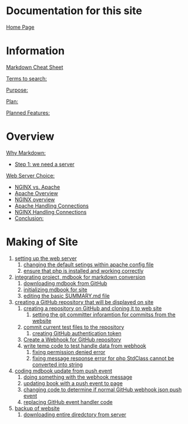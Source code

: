 # Documentation for this site

[Home Page](HomePage.md)

# Information

[Markdown Cheat Sheet](information/markdown-cheat-sheet.md)

[Terms to search:](./information/terms_to_search.md)

[Purpose:](./information/purpose.md)

[Plan:](./information/plan.md)

[Planned Features:](information/planned_features.md)

# Overview

[Why Markdown:](Overview/why_markdown.md)

- [Step 1: we need a server](Overview/step1_we_need_a_server.md)

[Web Server Choice:]()

- [NGINX vs. Apache]()
- [Apache Overview]()
- [NGINX overview]()
- [Apache Handling Connections]()
- [NGINX Handling Connections]()
- [Conclusion:]()

# Making of Site

1. [setting up the web server]()
   1. [changing the default setings within apache config file]()
   2. [ensure that php is installed and working correctly]()
2. [integrating project, mdbook for markdown conversion]()
   1. [downloading mdbook from GitHub]()
   2. [initializing mdbook for site]()
   3. [editing the basic SUMMARY.md file]()
3. [creating a GitHub repository that will be displayed on site]()
   1. [creating a repository on GitHub and cloning it to web site]()
      1. [setting the git committer inforamtion for commitss from the website]()
   2. [commit current test files to the repository]()
      1. [creating GitHub authentication token]()
   3. [Create a Webhook for GitHub repository]()
   4. [write temp code to test handle data from webhook]()
      1. [fixing permission denied error]()
      2. [fixing message response error for php StdClass cannot be converted into string]()
4. [coding mdbook update from push event]()
   1. [doing something with the webhook message]()
   2. [updating book with a push event to page]()
   3. [changing code to determine if normal GitHub webhook json push event]()
   4. [replacing GitHub event handler code]()
5. [backup of website]()
   1. [downloading entire diredctory from server]()